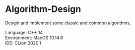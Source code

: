 # Algorithm-Design

Desgin and implement some classic and common algorithms.  

Language: C++ 14  
Environment: MacOS 10.14.6  
IDE: CLion 2020.1  
